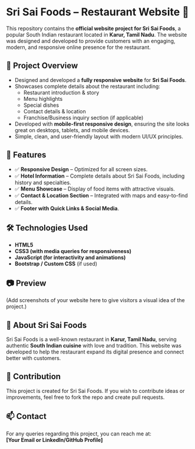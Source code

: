 # Sri Sai Foods – Restaurant Website 🍴  

This repository contains the **official website project for Sri Sai Foods**, a popular South Indian restaurant located in **Karur, Tamil Nadu**. The website was designed and developed to provide customers with an engaging, modern, and responsive online presence for the restaurant.  

## 📌 Project Overview  
- Designed and developed a **fully responsive website** for **Sri Sai Foods**.  
- Showcases complete details about the restaurant including:  
  - Restaurant introduction & story  
  - Menu highlights  
  - Special dishes  
  - Contact details & location  
  - Franchise/Business inquiry section (if applicable)  
- Developed with **mobile-first responsive design**, ensuring the site looks great on desktops, tablets, and mobile devices.  
- Simple, clean, and user-friendly layout with modern UI/UX principles.  

## 🚀 Features  
- ✅ **Responsive Design** – Optimized for all screen sizes.  
- ✅ **Hotel Information** – Complete details about Sri Sai Foods, including history and specialties.  
- ✅ **Menu Showcase** – Display of food items with attractive visuals.  
- ✅ **Contact & Location Section** – Integrated with maps and easy-to-find details.  
- ✅ **Footer with Quick Links & Social Media**.  

## 🛠️ Technologies Used  
- **HTML5**  
- **CSS3 (with media queries for responsiveness)**  
- **JavaScript (for interactivity and animations)**  
- **Bootstrap / Custom CSS** (if used)  

## 📷 Preview  
(Add screenshots of your website here to give visitors a visual idea of the project.)  

## 📍 About Sri Sai Foods  
Sri Sai Foods is a well-known restaurant in **Karur, Tamil Nadu**, serving authentic **South Indian cuisine** with love and tradition. This website was developed to help the restaurant expand its digital presence and connect better with customers.  

## 🤝 Contribution  
This project is created for Sri Sai Foods. If you wish to contribute ideas or improvements, feel free to fork the repo and create pull requests.  

## 📫 Contact  
For any queries regarding this project, you can reach me at:  
**[Your Email or LinkedIn/GitHub Profile]**  
